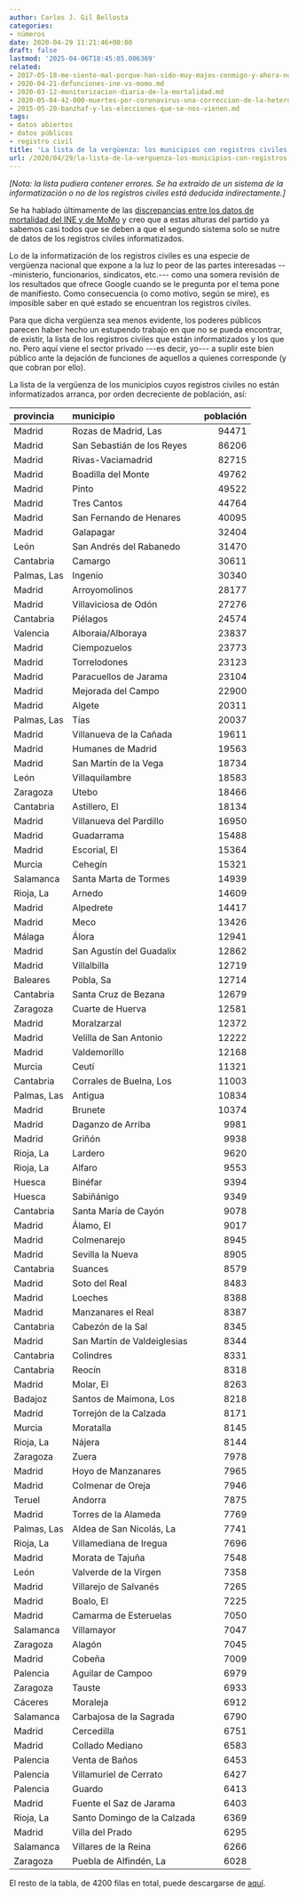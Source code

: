 ```yaml
---
author: Carlos J. Gil Bellosta
categories:
- números
date: 2020-04-29 11:21:46+00:00
draft: false
lastmod: '2025-04-06T18:45:05.006369'
related:
- 2017-05-18-me-siento-mal-porque-han-sido-muy-majos-conmigo-y-ahora-no-se-que-hacer-con-lo-que-me-han-mandado.md
- 2020-04-21-defunciones-ine-vs-momo.md
- 2020-03-12-monitorizacion-diaria-de-la-mortalidad.md
- 2020-05-04-42-000-muertes-por-coronavirus-una-correccion-de-la-heterogeneidad.md
- 2015-05-20-banzhaf-y-las-elecciones-que-se-nos-vienen.md
tags:
- datos abiertos
- datos públicos
- registro civil
title: 'La lista de la vergüenza: los municipios con registros civiles no informatizados'
url: /2020/04/29/la-lista-de-la-verguenza-los-municipios-con-registros-civiles-no-informatizados/
---
```


_[Nota: la lista pudiera contener errores. Se ha extraído de un sistema de la informatización o no de los registros civiles está deducida indirectamente.]_

Se ha hablado últimamente de las [discrepancias entre los datos de mortalidad del INE y de MoMo](https://datanalytics.com/2020/04/21/defunciones-ine-vs-momo/) y creo que a estas alturas del partido ya sabemos casi todos que se deben a que el segundo sistema solo se nutre de datos de los registros civiles informatizados.

Lo de la informatización de los registros civiles es una especie de vergüenza nacional que expone a la luz lo peor de las partes interesadas ---ministerio, funcionarios, sindicatos, etc.--- como una somera revisión de los resultados que ofrece Google cuando se le pregunta por el tema pone de manifiesto. Como consecuencia (o como motivo, según se mire), es imposible saber en qué estado se encuentran los registros civiles.

Para que dicha vergüenza sea menos evidente, los poderes públicos parecen haber hecho un estupendo trabajo en que no se pueda encontrar, de existir, la lista de los registros civiles que están informatizados y los que no. Pero aquí viene el sector privado ---es decir, yo--- a suplir este bien público ante la dejación de funciones de aquellos a quienes corresponde (y que cobran por ello).

La lista de la vergüenza de los municipios cuyos registros civiles no están informatizados arranca, por orden decreciente de población, así:

|  provincia  | municipio | población |
|:------------| :-------- | ---------:|
| Madrid| Rozas de Madrid, Las| 94471  |
| Madrid| San Sebastián de los Reyes| 86206  |
| Madrid| Rivas-Vaciamadrid| 82715  |
| Madrid| Boadilla del Monte| 49762  |
| Madrid| Pinto| 49522  |
| Madrid| Tres Cantos| 44764  |
| Madrid| San Fernando de Henares| 40095  |
| Madrid| Galapagar| 32404  |
| León| San Andrés del Rabanedo| 31470  |
| Cantabria| Camargo| 30611  |
| Palmas, Las| Ingenio| 30340  |
| Madrid| Arroyomolinos| 28177  |
| Madrid| Villaviciosa de Odón| 27276  |
| Cantabria| Piélagos| 24574  |
| Valencia| Alboraia/Alboraya| 23837  |
| Madrid| Ciempozuelos| 23773  |
| Madrid| Torrelodones| 23123  |
| Madrid| Paracuellos de Jarama| 23104  |
| Madrid| Mejorada del Campo| 22900  |
| Madrid| Algete| 20311  |
| Palmas, Las| Tías| 20037  |
| Madrid| Villanueva de la Cañada| 19611  |
| Madrid| Humanes de Madrid| 19563  |
| Madrid| San Martín de la Vega| 18734  |
| León| Villaquilambre| 18583  |
| Zaragoza| Utebo| 18466  |
| Cantabria| Astillero, El| 18134  |
| Madrid| Villanueva del Pardillo| 16950  |
| Madrid| Guadarrama| 15488  |
| Madrid| Escorial, El| 15364  |
| Murcia| Cehegín| 15321  |
| Salamanca| Santa Marta de Tormes| 14939  |
| Rioja, La| Arnedo| 14609  |
| Madrid| Alpedrete| 14417  |
| Madrid| Meco| 13426  |
| Málaga| Álora| 12941  |
| Madrid| San Agustín del Guadalix| 12862  |
| Madrid| Villalbilla| 12719  |
| Baleares| Pobla, Sa| 12714  |
| Cantabria| Santa Cruz de Bezana| 12679  |
| Zaragoza| Cuarte de Huerva| 12581  |
| Madrid| Moralzarzal| 12372  |
| Madrid| Velilla de San Antonio| 12222  |
| Madrid| Valdemorillo| 12168  |
| Murcia| Ceutí| 11321  |
| Cantabria| Corrales de Buelna, Los| 11003  |
| Palmas, Las| Antigua| 10834  |
| Madrid| Brunete| 10374  |
| Madrid| Daganzo de Arriba| 9981  |
| Madrid| Griñón| 9938  |
| Rioja, La| Lardero| 9620  |
| Rioja, La| Alfaro| 9553  |
| Huesca| Binéfar| 9394  |
| Huesca| Sabiñánigo| 9349  |
| Cantabria| Santa María de Cayón| 9078  |
| Madrid| Álamo, El| 9017  |
| Madrid| Colmenarejo| 8945  |
| Madrid| Sevilla la Nueva| 8905  |
| Cantabria| Suances| 8579  |
| Madrid| Soto del Real| 8483  |
| Madrid| Loeches| 8388  |
| Madrid| Manzanares el Real| 8387  |
| Cantabria| Cabezón de la Sal| 8345  |
| Madrid| San Martín de Valdeiglesias| 8344  |
| Cantabria| Colindres| 8331  |
| Cantabria| Reocín| 8318  |
| Madrid| Molar, El| 8263  |
| Badajoz| Santos de Maimona, Los| 8218  |
| Madrid| Torrejón de la Calzada| 8171  |
| Murcia| Moratalla| 8145  |
| Rioja, La| Nájera| 8144  |
| Zaragoza| Zuera| 7978  |
| Madrid| Hoyo de Manzanares| 7965  |
| Madrid| Colmenar de Oreja| 7946  |
| Teruel| Andorra| 7875  |
| Madrid| Torres de la Alameda| 7769  |
| Palmas, Las| Aldea de San Nicolás, La| 7741  |
| Rioja, La| Villamediana de Iregua| 7696  |
| Madrid| Morata de Tajuña| 7548  |
| León| Valverde de la Virgen| 7358  |
| Madrid| Villarejo de Salvanés| 7265  |
| Madrid| Boalo, El| 7225  |
| Madrid| Camarma de Esteruelas| 7050  |
| Salamanca| Villamayor| 7047  |
| Zaragoza| Alagón| 7045  |
| Madrid| Cobeña| 7009  |
| Palencia| Aguilar de Campoo| 6979  |
| Zaragoza| Tauste| 6933  |
| Cáceres| Moraleja| 6912  |
| Salamanca| Carbajosa de la Sagrada| 6790  |
| Madrid| Cercedilla| 6751  |
| Madrid| Collado Mediano| 6583  |
| Palencia| Venta de Baños| 6453  |
| Palencia| Villamuriel de Cerrato| 6427  |
| Palencia| Guardo| 6413  |
| Madrid| Fuente el Saz de Jarama| 6403  |
| Rioja, La| Santo Domingo de la Calzada| 6369  |
| Madrid| Villa del Prado| 6295  |
| Salamanca| Villares de la Reina| 6266  |
| Zaragoza| Puebla de Alfindén, La| 6028 |

El resto de la tabla, de 4200 filas en total, puede descargarse de [aquí](/uploads/municipios_no_informatizados.zip).